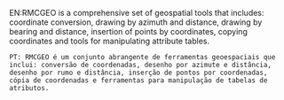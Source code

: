 EN:RMCGEO is a comprehensive set of geospatial tools that includes: coordinate conversion, drawing by azimuth and distance, drawing by bearing and distance, insertion of points by coordinates, copying coordinates and tools for manipulating attribute tables.
    
    PT: RMCGEO é um conjunto abrangente de ferramentas geoespaciais que inclui: conversão de coordenadas, desenho por azimute e distância, desenho por rumo e distância, inserção de pontos por coordenadas, cópia de coordenadas e ferramentas para manipulação de tabelas de atributos.